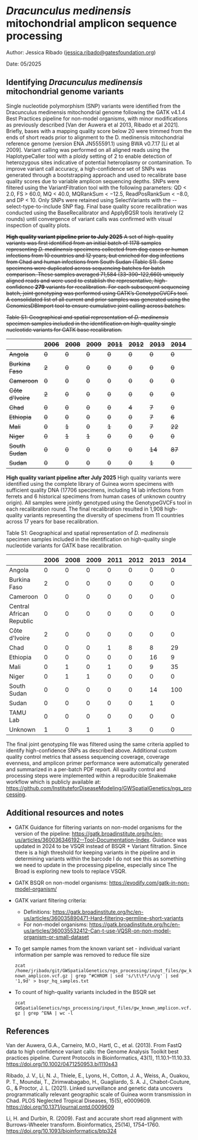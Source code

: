 # *Dracunculus medinensis* mitochondrial amplicon sequence processing 

Author: Jessica Ribado (jessica.ribado@gatesfoundation.org)

Date: 05/2025

## Identifying *Dracunculus medinensis* mitochondrial genome variants 

Single nucleotide polymorphism (SNP) variants were identified from the Dracunculus medinensis mitochondrial genome following the GATK v4.1.4 Best Practices pipeline for non-model organisms, with minor modifications as previously described [Van der Auwera et al 2013, Ribado et al 2021]. Briefly, bases with a mapping quality score below 20 were trimmed from the ends of short reads prior to alignment to the D. medinensis mitochondrial reference genome (version ENA JN555591.1) using BWA v0.7.17 [Li et al 2009]. Variant calling was performed on all aligned reads using the HaplotypeCaller tool with a ploidy setting of 2 to enable detection of heterozygous sites indicative of potential heteroplasmy or contamination. To improve variant call accuracy, a high-confidence set of SNPs was generated through a bootstrapping approach and used to recalibrate base quality scores due to variable amplicon sequencing depths. SNPs were filtered using the VariantFiltration tool with the following parameters: QD < 2.0, FS > 60.0, MQ < 40.0, MQRankSum < −12.5, ReadPosRankSum < −8.0, and DP < 10. Only SNPs were retained using SelectVariants with the --select-type-to-include SNP flag. Final base quality score recalibration was conducted using the BaseRecalibrator and ApplyBQSR tools iteratively (2 rounds) until convergence of variant calls was confirmed with visual inspection of quality plots.

<del>

**High quality variant pipeline prior to July 2025** A set of high-quality variants was first identified from an initial batch of 1178 samples representing *D. medinensis* specimens collected from dog cases or human infections from 10 countries and 12 years, but enriched for dog infections from Chad and human infections from South Sudan (Table S1). Some specimens were duplicated across sequencing batches for batch comparison. These samples averaged 71,584 (33-390-122,660) uniquely aligned reads and were used to establish the representative, high-confidence **279** variants for recalibration. For each subsequent sequencing batch, joint genotyping was performed using GATK’s GenotypeGVCFs tool. A consolidated list of all current and prior samples was generated using the GenomicsDBImport tool to ensure cumulative joint calling across batches.

Table S1: Geographical and spatial representation of *D. medinensis* specimen samples included in the identification on high-quality single nucleotide variants for GATK base recalibration. 

|      | 2006 | 2008 | 2009 | 2011 | 2012 | 2013 | 2014 | 2015 | 2016 | 2017 | 2018 | 2019 |
|------|------|------|------|------|------|------|------|------|------|------|------|------|
| Angola  | 0    | 0    | 0    | 0    | 0    | 0    | 0    | 0    | 0    | 0    | 1    | 5    |
| Burkina Faso  | 2    | 0    | 0    | 0    | 0    | 0    | 0    | 0    | 0    | 0    | 0    | 0    |
| Cameroon  | 0    | 0    | 0    | 0    | 0    | 0    | 0    | 0    | 0    | 0    | 0    | 1    |
| Côte d'Ivoire  | 2    | 0    | 0    | 0    | 0    | 0    | 0    | 0    | 0    | 0    | 0    | 0    |
| Chad  | 0    | 0    | 0    | 0    | 4    | 7    | 0    | 7    | 132  | 701  | 30   | 38   |
| Ethiopia  | 0    | 0    | 0    | 0    | 0    | 7    | 6    | 15   | 3    | 8    | 29   | 4    |
| Mali  | 0    | 1    | 0    | 1    | 0    | 7    | 22   | 2    | 0    | 0    | 16   | 3    |
| Niger  | 0    | 1    | 1    | 0    | 0    | 0    | 0    | 0    | 0    | 0    | 0    | 0    |
| South Sudan  | 0    | 0    | 0    | 0    | 0    | 14   | 87   | 4    | 2    | 0    | 14   | 3    |
| Sudan  | 0    | 0    | 0    | 0    | 0    | 1    | 0    | 0    | 0    | 0    | 0    | 0    |

</del>


**High quality variant pipeline after July 2025** High quality variants were identified using the complete library of Guinea worm specimens with sufficient quality DNA (17706 specimens, including 14 lab infections from ferrets and 6 historical specimens from human cases of unknown country origin). All samples were jointly genotyped using the GenotypeGVCFs tool in each recalibration round. The final recalibration resulted in 1,908 high-quality variants representing the diversity of specimens from 11 countries across 17 years for base recalibration. 

Table S1: Geographical and spatial representation of *D. medinensis* specimen samples included in the identification on high-quality single nucleotide variants for GATK base recalibration. 

|      | 2006 | 2008 | 2009 | 2011 | 2012 | 2013 | 2014 | 2015 | 2016 | 2017 | 2018 | 2019 | 2020 | 2021 | 2022 | 2023 | 2024 |
|------|------|------|------|------|------|------|------|------|------|------|------|------|------|------|------|------|------|
| Angola  | 0    | 0    | 0    | 0    | 0    | 0    | 0    | 0    | 0    | 0    | 1    | 4    | 1    | 0    | 7    | 87   | 37   | 
| Burkina Faso  | 2    | 0    | 0    | 0    | 0    | 0    | 0    | 0    | 0    | 0    | 0    | 0    | 0    | 0    | 0    | 0    | 0    | 
| Cameroon  | 0    | 0    | 0    | 0    | 0    | 0    | 0    | 0    | 0    | 0    | 0    | 1    | 6    | 9    | 50   | 391  | 585  | 
| Central African Republic   | 0    | 0    | 0    | 0    | 0    | 0    | 0    | 0    | 0    | 0    | 0    | 0    | 0    | 1    | 1    | 1    | 0    | 
| Côte d'Ivoire  | 2    | 0    | 0    | 0    | 0    | 0    | 0    | 0    | 0    | 0    | 0    | 0    | 0    | 0    | 0    | 0    | 0    |
| Chad  | 0    | 0    | 0    | 1    | 8    | 8    | 29   | 287  | 1926 | 1306 | 1955 | 4166 | 2937 | 1229 | 1061 | 694  | 51   | 
| Ethiopia  | 0    | 0    | 0    | 0    | 0    | 16   | 9    | 42   | 23   | 65   | 42   | 52   | 79   | 5    | 11   | 4    | 3    | 
| Mali  | 0    | 1    | 0    | 1    | 0    | 9    | 35   | 3    | 5    | 0    | 18   | 7    | 11   | 17   | 68   | 54   | 28   | 
| Niger  | 0    | 1    | 1    | 0    | 0    | 0    | 0    | 0    | 0    | 0    | 0    | 0    | 0    | 0    | 0    | 0    | 0    | 
| South Sudan  | 0    | 0    | 0    | 0    | 0    | 14   | 100  | 8    | 2    | 0    | 15   | 15   | 1    | 4    | 14   | 2    | 24   | 
| Sudan  | 0    | 0    | 0    | 0    | 0    | 1    | 0    | 0    | 0    | 0    | 0    | 0    | 0    | 0    | 0    | 0    | 0    | 
| TAMU Lab  | 0    | 0    | 0    | 0    | 0    | 0    | 0    | 0    | 0    | 0    | 0    | 0    | 0    | 0    | 0    | 0    | 14   | 
| Unknown  | 1    | 0    | 1    | 1    | 3    | 0    | 0    | 0    | 0    | 0    | 0    | 0    | 0    | 0    | 0    | 0    | 0    | 


The final joint genotyping file was filtered using the same criteria applied to identify high-confidence SNPs as described above. Additional custom quality control metrics that assess sequencing coverage, coverage evenness, and amplicon primer performance were automatically generated and summarized in a per-batch PDF report. All quality control and processing steps were implemented within a reproducible Snakemake workflow which is publicly available at: https://github.com/InstituteforDiseaseModeling/GWSpatialGenetics/ngs_processing.


## Additional resources and notes 

* GATK Guidance for filtering variants on non-model organisms for the version of the pipeline: https://gatk.broadinstitute.org/hc/en-us/articles/360036346192--Tool-Documentation-Index. Guidance was updated in 2024 to be VSQR instead of BSQR + Variant filtration. Since there is a high threshold for keeping variants in the pipeline and in determining variants within the barcode I do not see this as something we need to update in the processing pipeline, especially since The Broad is exploring new tools to replace VSQR.

* GATK BSQR on non-model organisms: https://evodify.com/gatk-in-non-model-organism/

* GATK variant filtering criteria: 
    - Definitions: https://gatk.broadinstitute.org/hc/en-us/articles/360035890471-Hard-filtering-germline-short-variants
    - For non-model organisms: https://gatk.broadinstitute.org/hc/en-us/articles/360035532412-Can-t-use-VQSR-on-non-model-organism-or-small-dataset

* To get sample names from the known variant set - individual variant information per sample was removed to reduce file size 

    ```zcat /home/jribado/git/GWSpatialGenetics/ngs_processing/input_files/gw_known_amplicon.vcf.gz | grep ^#CHROM | sed 's/\t\t*/\n/g' | sed '1,9d' > bsqr_hq_samples.txt```

* To count of high-quality variants included in the BSQR set

    ```zcat GWSpatialGenetics/ngs_processing/input_files/gw_known_amplicon.vcf.gz | grep ^ENA | wc -l```


## References
Van der Auwera, G.A., Carneiro, M.O., Hartl, C., et al. (2013). From FastQ data to high confidence variant calls: the Genome Analysis Toolkit best practices pipeline. Current Protocols in Bioinformatics, 43(1), 11.10.1–11.10.33. https://doi.org/10.1002/0471250953.bi1110s43

Ribado, J. V., Li, N. J., Thiele, E., Lyons, H., Cotton, J. A., Weiss, A., Ouakou, P. T., Moundai, T., Zirimwabagabo, H., Guagliardo, S. A. J., Chabot-Couture, G., & Proctor, J. L. (2021). Linked surveillance and genetic data uncovers programmatically relevant geographic scale of Guinea worm transmission in Chad. PLOS Neglected Tropical Diseases, 15(5), e0009609. https://doi.org/10.1371/journal.pntd.0009609

Li, H. and Durbin, R. (2009). Fast and accurate short read alignment with Burrows-Wheeler transform. Bioinformatics, 25(14), 1754–1760. https://doi.org/10.1093/bioinformatics/btp324



